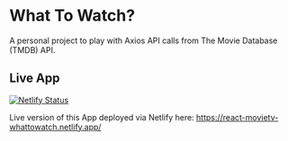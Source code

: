 # What To Watch?

A personal project to play with Axios API calls from The Movie Database (TMDB) API.

## Live App

[![Netlify Status](https://api.netlify.com/api/v1/badges/db36c348-1f0c-416d-857a-908cc36bc1cf/deploy-status)](https://app.netlify.com/sites/react-movietv-whattowatch/deploys)

Live version of this App deployed via Netlify here: https://react-movietv-whattowatch.netlify.app/
